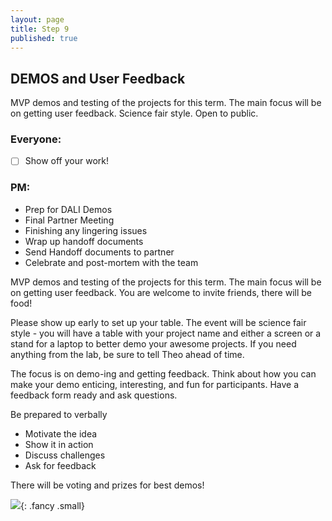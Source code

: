 ```yaml
---
layout: page
title: Step 9
published: true
---
```



## DEMOS and User Feedback

MVP demos and testing of the projects for this term. The main focus will be on getting user feedback. Science fair style. Open to public.

### Everyone:
* [ ] Show off your work!

### PM:
* Prep for DALI Demos
* Final Partner Meeting
* Finishing any lingering issues
* Wrap up handoff documents
* Send Handoff documents to partner
* Celebrate and post-mortem with the team

MVP demos and testing of the projects for this term.  The main focus will be on getting user feedback.  You are welcome to invite friends, there will be food!

Please show up early to set up your table.  The event will be science fair style - you will have a table with your project name and either a screen or a stand for a laptop to better demo your awesome projects. If you need anything from the lab, be sure to tell Theo ahead of time.

The focus is on demo-ing and getting feedback. Think about how you can make your demo enticing, interesting, and fun for participants. Have a feedback form ready and ask questions.

Be prepared to verbally
* Motivate the idea
* Show it in action
* Discuss challenges
* Ask for feedback

There will be voting and prizes for best demos!

![](http://i.giphy.com/p9O75RBS946He.gif){: .fancy .small}
